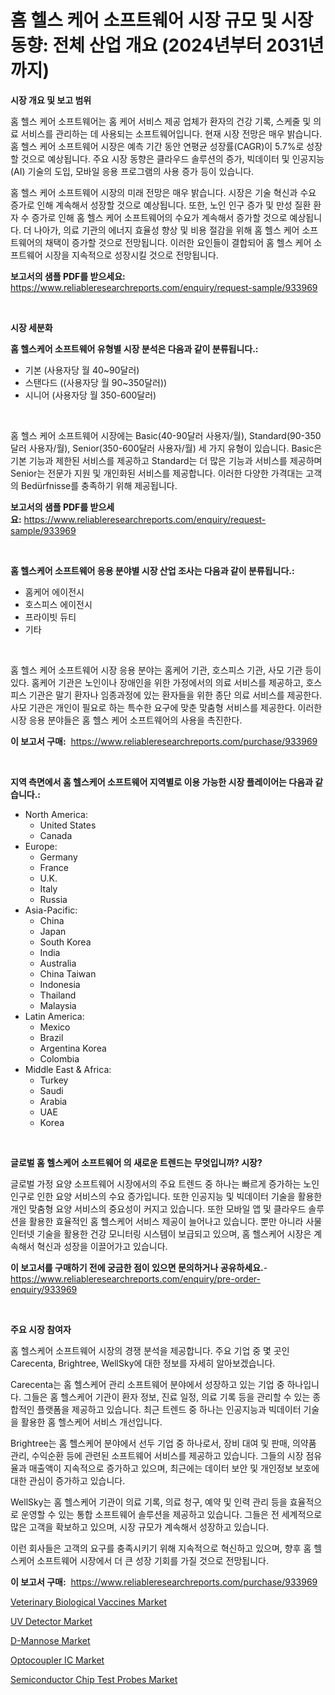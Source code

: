 <p><h1>홈 헬스 케어 소프트웨어 시장 규모 및 시장 동향: 전체 산업 개요 (2024년부터 2031년까지)</h1></p><p><strong>시장 개요 및 보고 범위</strong></p>
<p><p>홈 헬스 케어 소프트웨어는 홈 케어 서비스 제공 업체가 환자의 건강 기록, 스케줄 및 의료 서비스를 관리하는 데 사용되는 소프트웨어입니다. 현재 시장 전망은 매우 밝습니다. 홈 헬스 케어 소프트웨어 시장은 예측 기간 동안 연평균 성장률(CAGR)이 5.7%로 성장할 것으로 예상됩니다. 주요 시장 동향은 클라우드 솔루션의 증가, 빅데이터 및 인공지능(AI) 기술의 도입, 모바일 응용 프로그램의 사용 증가 등이 있습니다.</p><p>홈 헬스 케어 소프트웨어 시장의 미래 전망은 매우 밝습니다. 시장은 기술 혁신과 수요 증가로 인해 계속해서 성장할 것으로 예상됩니다. 또한, 노인 인구 증가 및 만성 질환 환자 수 증가로 인해 홈 헬스 케어 소프트웨어의 수요가 계속해서 증가할 것으로 예상됩니다. 더 나아가, 의료 기관의 에너지 효율성 향상 및 비용 절감을 위해 홈 헬스 케어 소프트웨어의 채택이 증가할 것으로 전망됩니다. 이러한 요인들이 결합되어 홈 헬스 케어 소프트웨어 시장을 지속적으로 성장시킬 것으로 전망됩니다.</p></p>
<p><strong>보고서의 샘플 PDF를 받으세요:</strong> <a href="https://www.reliableresearchreports.com/enquiry/request-sample/933969">https://www.reliableresearchreports.com/enquiry/request-sample/933969</a></p>
<p>&nbsp;</p>
<p><strong>시장 세분화</strong></p>
<p><strong>홈 헬스케어 소프트웨어 유형별 시장 분석은 다음과 같이 분류됩니다.:</strong></p>
<p><ul><li>기본 (사용자당 월 40~90달러)</li><li>스탠다드 ((사용자당 월 90~350달러))</li><li>시니어 (사용자당 월 350-600달러)</li></ul></p>
<p>&nbsp;</p>
<p><p>홈 헬스 케어 소프트웨어 시장에는 Basic(40-90달러 사용자/월), Standard(90-350달러 사용자/월), Senior(350-600달러 사용자/월) 세 가지 유형이 있습니다. Basic은 기본 기능과 제한된 서비스를 제공하고 Standard는 더 많은 기능과 서비스를 제공하며 Senior는 전문가 지원 및 개인화된 서비스를 제공합니다. 이러한 다양한 가격대는 고객의 Bedürfnisse를 충족하기 위해 제공됩니다.</p></p>
<p><strong>보고서의 샘플 PDF를 받으세요:</strong>&nbsp;<a href="https://www.reliableresearchreports.com/enquiry/request-sample/933969">https://www.reliableresearchreports.com/enquiry/request-sample/933969</a></p>
<p>&nbsp;</p>
<p><strong> 홈 헬스케어 소프트웨어 응용 분야별 시장 산업 조사는 다음과 같이 분류됩니다.:</strong></p>
<p><ul><li>홈케어 에이전시</li><li>호스피스 에이전시</li><li>프라이빗 듀티</li><li>기타</li></ul></p>
<p>&nbsp;</p>
<p><p>홈 헬스 케어 소프트웨어 시장 응용 분야는 홈케어 기관, 호스피스 기관, 사모 기관 등이 있다. 홈케어 기관은 노인이나 장애인을 위한 가정에서의 의료 서비스를 제공하고, 호스피스 기관은 말기 환자나 임종과정에 있는 환자들을 위한 종단 의료 서비스를 제공한다. 사모 기관은 개인이 필요로 하는 특수한 요구에 맞춘 맞춤형 서비스를 제공한다. 이러한 시장 응용 분야들은 홈 헬스 케어 소프트웨어의 사용을 촉진한다.</p></p>
<p><strong>이 보고서 구매:</strong>&nbsp; <a href="https://www.reliableresearchreports.com/purchase/933969">https://www.reliableresearchreports.com/purchase/933969</a></p>
<p>&nbsp;</p>
<p><strong>지역 측면에서 홈 헬스케어 소프트웨어 지역별로 이용 가능한 시장 플레이어는 다음과 같습니다.:</strong></p>
<p><ul>
    <li>
        North America:
        <ul>
            <li>United States</li>
            <li>Canada</li>
        </ul>
    </li>
    <li>
        Europe:
        <ul>
            <li>Germany</li>
            <li>France</li>
            <li>U.K.</li>
            <li>Italy</li>
            <li>Russia</li>
        </ul>
    </li>
    <li>
        Asia-Pacific:
        <ul>
            <li>China</li>
            <li>Japan</li>
            <li>South Korea</li>
            <li>India</li>
            <li>Australia</li>
            <li>China Taiwan</li>
            <li>Indonesia</li>
            <li>Thailand</li>
            <li>Malaysia</li>
        </ul>
    </li>
    <li>
        Latin America:
        <ul>
            <li>Mexico</li>
            <li>Brazil</li>
            <li>Argentina Korea</li>
            <li>Colombia</li>
        </ul>
    </li>
    <li>
        Middle East & Africa:
        <ul>
            <li>Turkey</li>
            <li>Saudi</li>
            <li>Arabia</li>
            <li>UAE</li>
            <li>Korea</li>
        </ul>
    </li>
    </ul></p>
<p>&nbsp;</p>
<p><strong>글로벌 홈 헬스케어 소프트웨어 의 새로운 트렌드는 무엇입니까? 시장?</strong></p>
<p><p>글로벌 가정 요양 소프트웨어 시장에서의 주요 트렌드 중 하나는 빠르게 증가하는 노인 인구로 인한 요양 서비스의 수요 증가입니다. 또한 인공지능 및 빅데이터 기술을 활용한 개인 맞춤형 요양 서비스의 중요성이 커지고 있습니다. 또한 모바일 앱 및 클라우드 솔루션을 활용한 효율적인 홈 헬스케어 서비스 제공이 늘어나고 있습니다. 뿐만 아니라 사물인터넷 기술을 활용한 건강 모니터링 시스템이 보급되고 있으며, 홈 헬스케어 시장은 계속해서 혁신과 성장을 이끌어가고 있습니다.</p></p>
<p><strong>이 보고서를 구매하기 전에 궁금한 점이 있으면 문의하거나 공유하세요.</strong>- <a href="https://www.reliableresearchreports.com/enquiry/pre-order-enquiry/933969">https://www.reliableresearchreports.com/enquiry/pre-order-enquiry/933969</a></p>
<p>&nbsp;</p>
<p><strong>주요 시장 참여자</strong></p>
<p><p>홈 헬스케어 소프트웨어 시장의 경쟁 분석을 제공합니다. 주요 기업 중 몇 곳인 Carecenta, Brightree, WellSky에 대한 정보를 자세히 알아보겠습니다.</p><p>Carecenta는 홈 헬스케어 관리 소프트웨어 분야에서 성장하고 있는 기업 중 하나입니다. 그들은 홈 헬스케어 기관이 환자 정보, 진료 일정, 의료 기록 등을 관리할 수 있는 종합적인 플랫폼을 제공하고 있습니다. 최근 트렌드 중 하나는 인공지능과 빅데이터 기술을 활용한 홈 헬스케어 서비스 개선입니다.</p><p>Brightree는 홈 헬스케어 분야에서 선두 기업 중 하나로서, 장비 대여 및 판매, 의약품 관리, 수익순환 등에 관련된 소프트웨어 서비스를 제공하고 있습니다. 그들의 시장 점유율과 매출액이 지속적으로 증가하고 있으며, 최근에는 데이터 보안 및 개인정보 보호에 대한 관심이 증가하고 있습니다.</p><p>WellSky는 홈 헬스케어 기관이 의료 기록, 의료 청구, 예약 및 인력 관리 등을 효율적으로 운영할 수 있는 통합 소프트웨어 솔루션을 제공하고 있습니다. 그들은 전 세계적으로 많은 고객을 확보하고 있으며, 시장 규모가 계속해서 성장하고 있습니다.</p><p>이런 회사들은 고객의 요구를 충족시키기 위해 지속적으로 혁신하고 있으며, 향후 홈 헬스케어 소프트웨어 시장에서 더 큰 성장 기회를 가질 것으로 전망됩니다.</p></p>
<p><strong>이 보고서 구매:</strong>&nbsp;&nbsp;<a href="https://www.reliableresearchreports.com/purchase/933969">https://www.reliableresearchreports.com/purchase/933969</a></p>
<p><p><a href="https://github.com/nicoletavirag/Market-Research-Report-List-2/blob/main/veterinary-biological-vaccines-market.md">Veterinary Biological Vaccines Market</a></p><p><a href="https://view.publitas.com/reportprime-1/uv-detector-market-size-growing-and-forecasted-for-period-from-2024-2031-and-provides-complete-market-analysis-of-this-market/">UV Detector Market</a></p><p><a href="https://metal-farmhouse-e95.notion.site/D-Mannose-Market-Size-Market-Trends-and-Growth-Outlook-forecasted-for-period-from-2024-to-2031-f57fc0d28bed4274952d68980a3264ef">D-Mannose Market</a></p><p><a href="https://view.publitas.com/reportprime-1/optocoupler-ic-market-research-report-provides-critical-insights-that-can-help-shape-business-development-and-investment-strategies/">Optocoupler IC Market</a></p><p><a href="https://github.com/mauripalmi/Market-Research-Report-List-2/blob/main/semiconductor-chip-test-probes-market.md">Semiconductor Chip Test Probes Market</a></p></p>
